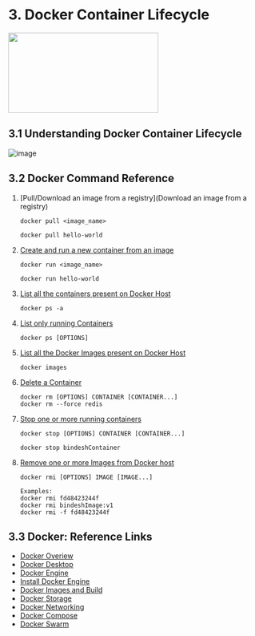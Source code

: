 # 3. Docker Container Lifecycle
<img src="https://user-images.githubusercontent.com/121426292/229050098-c94ddecd-b438-476d-a932-7485e10a9900.png" data-canonical-src="https://user-images.githubusercontent.com/121426292/229050098-c94ddecd-b438-476d-a932-7485e10a9900.png" width="300" height="160" />


## 3.1 Understanding Docker Container Lifecycle
![image](https://user-images.githubusercontent.com/121426292/229112068-8cd4059d-02d3-4919-9a01-1b1cc0655fcf.png)
   
## 3.2 Docker Command Reference
   1. [Pull/Download an image from a registry](Download an image from a registry)
      ```
      docker pull <image_name>

      docker pull hello-world
      ```
   2. [Create and run a new container from an image](https://docs.docker.com/engine/reference/commandline/run/)
      ```
      docker run <image_name>
      
      docker run hello-world
      ```
   3. [List all the containers present on Docker Host](https://docs.docker.com/engine/reference/commandline/ps/)
      ```
      docker ps -a
      ```
   4. [List only running Containers](https://docs.docker.com/engine/reference/commandline/ps/)
      ```
      docker ps [OPTIONS]
      ```
   5. [List all the Docker Images present on Docker Host](https://docs.docker.com/engine/reference/commandline/images/)
      ```
      docker images
      ```
   6. [Delete a Container](https://docs.docker.com/engine/reference/commandline/rm/)
      ```
      docker rm [OPTIONS] CONTAINER [CONTAINER...]
      docker rm --force redis
      ```
   7. [Stop one or more running containers](https://docs.docker.com/engine/reference/commandline/stop/)
      ```
      docker stop [OPTIONS] CONTAINER [CONTAINER...]
      
      docker stop bindeshContainer
      ```
   8. [Remove one or more Images from Docker host](https://docs.docker.com/engine/reference/commandline/rmi/)
      ```
      docker rmi [OPTIONS] IMAGE [IMAGE...]
      
      Examples:
      docker rmi fd48423244f
      docker rmi bindeshImage:v1
      docker rmi -f fd48423244f 
      ```
   
## 3.3 Docker: Reference Links
   - [Docker Overiew](https://docs.docker.com/get-started/overview/)
   - [Docker Desktop](https://docs.docker.com/desktop/)
   - [Docker Engine](https://docs.docker.com/engine/)
   - [Install Docker Engine](https://docs.docker.com/engine/install/)
   - [Docker Images and Build](https://docs.docker.com/build/)
   - [Docker Storage](https://docs.docker.com/storage/)
   - [Docker Networking](https://docs.docker.com/network/)
   - [Docker Compose](https://docs.docker.com/compose/)
   - [Docker Swarm](https://docs.docker.com/get-started/orchestration/)
